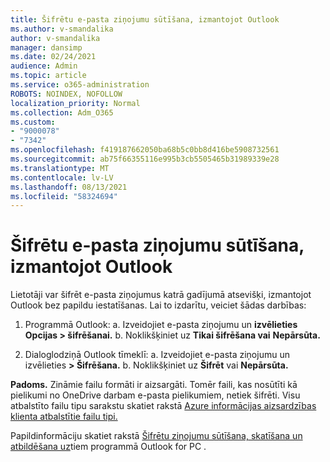 ```yaml
---
title: Šifrētu e-pasta ziņojumu sūtīšana, izmantojot Outlook
ms.author: v-smandalika
author: v-smandalika
manager: dansimp
ms.date: 02/24/2021
audience: Admin
ms.topic: article
ms.service: o365-administration
ROBOTS: NOINDEX, NOFOLLOW
localization_priority: Normal
ms.collection: Adm_O365
ms.custom:
- "9000078"
- "7342"
ms.openlocfilehash: f419187662050ba68b5c0bb8d416be5908732561
ms.sourcegitcommit: ab75f66355116e995b3cb5505465b31989339e28
ms.translationtype: MT
ms.contentlocale: lv-LV
ms.lasthandoff: 08/13/2021
ms.locfileid: "58324694"
---
```

# <a name="send-encrypted-email-using-outlook"></a>Šifrētu e-pasta ziņojumu sūtīšana, izmantojot Outlook

Lietotāji var šifrēt e-pasta ziņojumus katrā gadījumā atsevišķi, izmantojot Outlook bez papildu iestatīšanas. Lai to izdarītu, veiciet šādas darbības:

1. Programmā Outlook: a. Izveidojiet e-pasta ziņojumu un **izvēlieties Opcijas > šifrēšanai.** 
    b. Noklikšķiniet uz **Tikai šifrēšana vai** **Nepārsūta.**

2. Dialoglodziņā Outlook tīmeklī: a. Izveidojiet e-pasta ziņojumu un izvēlieties **> Šifrēšana.**
    b. Noklikšķiniet uz **Šifrēt** vai **Nepārsūta.**

**Padoms.** Zināmie failu formāti ir aizsargāti. Tomēr faili, kas nosūtīti kā pielikumi no OneDrive darbam e-pasta pielikumiem, netiek šifrēti. Visu atbalstīto failu tipu sarakstu skatiet rakstā [Azure informācijas aizsardzības klienta atbalstītie failu tipi.](https://docs.microsoft.com/azure/information-protection/rms-client/client-admin-guide-file-types)

Papildinformāciju skatiet rakstā [Šifrētu ziņojumu sūtīšana, skatīšana un atbildēšana uz](https://support.microsoft.com/topic/send-view-and-reply-to-encrypted-messages-in-outlook-for-pc-eaa43495-9bbb-4fca-922a-df90dee51980)tiem programmā Outlook for PC .



